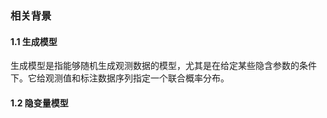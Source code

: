 ### 相关背景
#### 1.1 生成模型
生成模型是指能够随机生成观测数据的模型，尤其是在给定某些隐含参数的条件下。它给观测值和标注数据序列指定一个联合概率分布。
#### 1.2 隐变量模型

